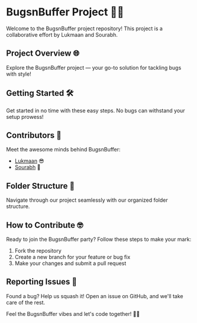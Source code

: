 # BugsnBuffer Project 🐞🚀

Welcome to the BugsnBuffer project repository! This project is a collaborative effort by Lukmaan and Sourabh.

## Project Overview 🌐

Explore the BugsnBuffer project — your go-to solution for tackling bugs with style!

## Getting Started 🛠️

Get started in no time with these easy steps. No bugs can withstand your setup prowess!

## Contributors 🤝

Meet the awesome minds behind BugsnBuffer:

- [Lukmaan](https://github.com/lukmaann) 😎
- [Sourabh](https://github.com/sourabh) 🚀

## Folder Structure 📂

Navigate through our project seamlessly with our organized folder structure.

## How to Contribute 🤓

Ready to join the BugsnBuffer party? Follow these steps to make your mark:

1. Fork the repository
2. Create a new branch for your feature or bug fix
3. Make your changes and submit a pull request

## Reporting Issues 🐛

Found a bug? Help us squash it! Open an issue on GitHub, and we'll take care of the rest.


Feel the BugsnBuffer vibes and let's code together! 🚀✨
